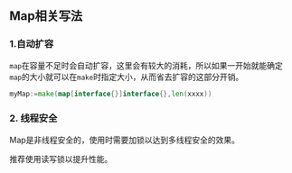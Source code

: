 ## Map相关写法

### 1.自动扩容

`map`在容量不足时会自动扩容，这里会有较大的消耗，所以如果一开始就能确定`map`的大小就可以在`make`时指定大小，从而省去扩容的这部分开销。

```go
myMap:=make(map[interface{}]interface{},len(xxxx))
```

### 2. 线程安全

Map是非线程安全的，使用时需要加锁以达到多线程安全的效果。

推荐使用读写锁以提升性能。